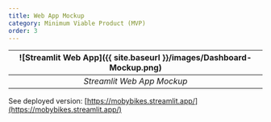 ```yaml
---
title: Web App Mockup
category: Minimum Viable Product (MVP)
order: 3
---
```


| ![Streamlit Web App]({{ site.baseurl }}/images/Dashboard-Mockup.png) |
| :--: |
| *Streamlit Web App Mockup* |

See deployed version: [https://mobybikes.streamlit.app/](https://mobybikes.streamlit.app/)
